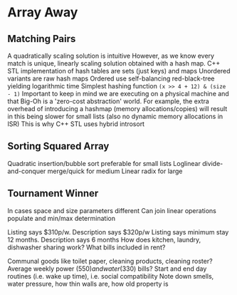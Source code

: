 # Array Away

## Matching Pairs
A quadratically scaling solution is intuitive
However, as we know every match is unique, linearly scaling solution obtained with a hash map.
C++ STL implementation of hash tables are sets (just keys) and maps
Unordered variants are raw hash maps
Ordered use self-balancing red-black-tree yielding logarithmic time
Simplest hashing function `(x >> 4 + 12) & (size - 1)`
Important to keep in mind we are executing on a physical machine and that
Big-Oh is a 'zero-cost abstraction' world.
For example, the extra overhead of introducing a hashmap (memory allocations/copies) 
will result in this being slower for small lists (also no dynamic memory allocations in ISR)
This is why C++ STL uses hybrid introsort

## Sorting Squared Array
Quadratic insertion/bubble sort preferable for small lists
Loglinear divide-and-conquer merge/quick for medium
Linear radix for large

## Tournament Winner
In cases space and size parameters different
Can join linear operations populate and min/max determination




Listing says $310p/w. Description says $320p/w
Listing says minimum stay 12 months. Description says 6 months
How does kitchen, laundry, dishwasher sharing work? 
What bills included in rent?

Communal goods like toilet paper, cleaning products, cleaning roster?
Average weekly power ($550) and water ($330) bills?
Start and end day routines (i.e. wake up time), i.e. social compatibility
Note down smells, water pressure, how thin walls are, how old property is 

